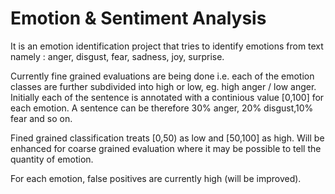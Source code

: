 # Emotion & Sentiment Analysis

It is an emotion identification project that tries to identify emotions from text namely : anger, disgust,
fear, sadness, joy, surprise. 


Currently fine grained evaluations are being done i.e. each of the emotion classes are further subdivided
into high or low, eg. high anger / low anger.
Initially each of the sentence is annotated with a continious value [0,100] for each emotion. 
A sentence can be therefore 30% anger, 20% disgust,10% fear and so on. 

Fined grained classification treats [0,50) as low and [50,100] as high.
Will be enhanced for coarse grained evaluation where it may be possible to tell the quantity of emotion.

For each emotion, false positives are currently high (will be improved).

